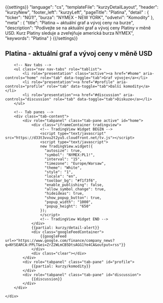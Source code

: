 {{settings}}
"language": "cs",
"templateFile": "kurzyDetailLayout",
"header": "kurzyNew",
"footer_left": "kurzyLeft",
"pageTitle": "Platina",
"detail" : {
    "ticker": "NG1!",
    "burza": "NYMEX - NEW YORK",
    "odvetvi": "Komodity"
},
"meta" : {
    "title": "Platina ~  aktuální graf a vývoj ceny na burze",
    "description": "Podívejte se na aktuální graf a vývoj ceny Platiny v měně USD. Kurz Platiny sleduje a zveřejňuje americká burza NYMEX",
    "keywords": "Platina"
}
{{/settings}}

<h2>Platina - aktuální graf a vývoj ceny v měně USD</h2>
        
<div id="mainBox">
    <div>

        <!-- Nav tabs -->
        <ul class="nav nav-tabs" role="tablist">
            <li role="presentation" class="active"><a href="#home" aria-controls="home" role="tab" data-toggle="tab">Graf vývoje</a></li>
            <li role="presentation"><a href="#profile" aria-controls="profile" role="tab" data-toggle="tab">Další komodity</a></li>            
            <li role="presentation"><a href="#discussion" aria-controls="discussion" role="tab" data-toggle="tab">Diskuze</a></li>            
        </ul>

        <!-- Tab panes -->
        <div class="tab-content">
            <div role="tabpanel" class="tab-pane active" id="home">
                <div class="iframeContainer tradingview">                                
                    <!-- TradingView Widget BEGIN -->
                    <script type="text/javascript" src="https://d33t3vvu2t2yu5.cloudfront.net/tv.js"></script>
                    <script type="text/javascript">
                    new TradingView.widget({
                      "autosize": true,
                      "symbol": "NYMEX:PL1!",
                      "interval": "15",
                      "timezone": "Europe/Warsaw",
                      "theme": "White",
                      "style": "1",
                      "locale": "en",
                      "toolbar_bg": "#f1f3f6",
                      "enable_publishing": false,
                      "allow_symbol_change": true,
                      "hideideas": true,
                      "show_popup_button": true,
                      "popup_width": "1000",
                      "popup_height": "650"
                    });
                    </script>
                    <!-- TradingView Widget END -->                    
                </div>
                {{partial: kurzy/detail-alert}}
                <div class="googleFeedContainer">
                    {{googleFeed url=>"https://www.google.com/finance/company_news?q=NYSEARCA:PPLT&ei=ZrZ2WLmCB5DtsAGG1Ye4CA&output=rss"}}                    
                </div>
                <div class="clear"></div>
            </div>
            <div role="tabpanel" class="tab-pane" id="profile">
                {{partial: kurzy/komodity}}
            </div>
            <div role="tabpanel" class="tab-pane" id="discussion">
                {{discussion}}
            </div>
        </div>

    </div>
</div>